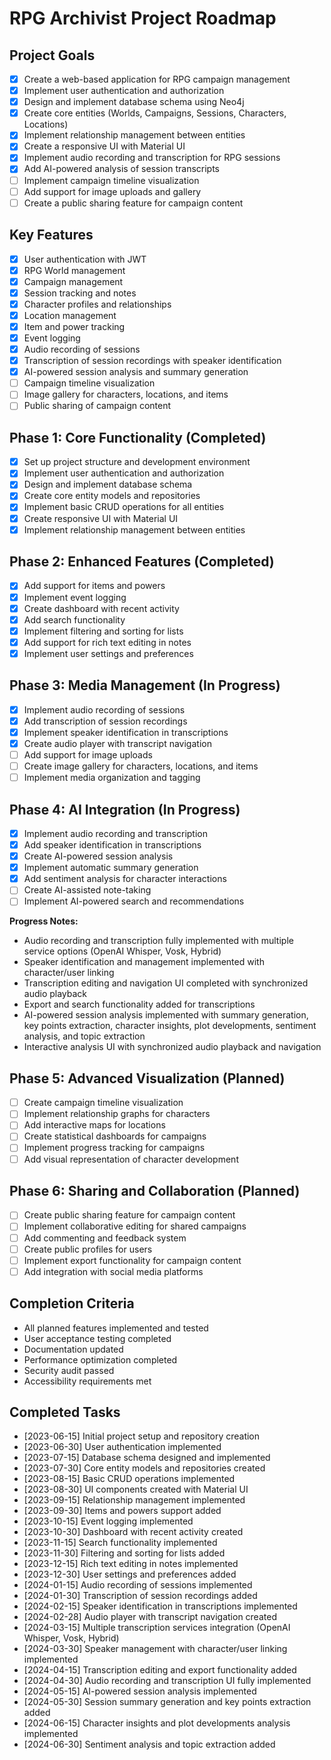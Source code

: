 # RPG Archivist Project Roadmap

## Project Goals
- [x] Create a web-based application for RPG campaign management
- [x] Implement user authentication and authorization
- [x] Design and implement database schema using Neo4j
- [x] Create core entities (Worlds, Campaigns, Sessions, Characters, Locations)
- [x] Implement relationship management between entities
- [x] Create a responsive UI with Material UI
- [x] Implement audio recording and transcription for RPG sessions
- [x] Add AI-powered analysis of session transcripts
- [ ] Implement campaign timeline visualization
- [ ] Add support for image uploads and gallery
- [ ] Create a public sharing feature for campaign content

## Key Features
- [x] User authentication with JWT
- [x] RPG World management
- [x] Campaign management
- [x] Session tracking and notes
- [x] Character profiles and relationships
- [x] Location management
- [x] Item and power tracking
- [x] Event logging
- [x] Audio recording of sessions
- [x] Transcription of session recordings with speaker identification
- [x] AI-powered session analysis and summary generation
- [ ] Campaign timeline visualization
- [ ] Image gallery for characters, locations, and items
- [ ] Public sharing of campaign content

## Phase 1: Core Functionality (Completed)
- [x] Set up project structure and development environment
- [x] Implement user authentication and authorization
- [x] Design and implement database schema
- [x] Create core entity models and repositories
- [x] Implement basic CRUD operations for all entities
- [x] Create responsive UI with Material UI
- [x] Implement relationship management between entities

## Phase 2: Enhanced Features (Completed)
- [x] Add support for items and powers
- [x] Implement event logging
- [x] Create dashboard with recent activity
- [x] Add search functionality
- [x] Implement filtering and sorting for lists
- [x] Add support for rich text editing in notes
- [x] Implement user settings and preferences

## Phase 3: Media Management (In Progress)
- [x] Implement audio recording of sessions
- [x] Add transcription of session recordings
- [x] Implement speaker identification in transcriptions
- [x] Create audio player with transcript navigation
- [ ] Add support for image uploads
- [ ] Create image gallery for characters, locations, and items
- [ ] Implement media organization and tagging

## Phase 4: AI Integration (In Progress)
- [x] Implement audio recording and transcription
- [x] Add speaker identification in transcriptions
- [x] Create AI-powered session analysis
- [x] Implement automatic summary generation
- [x] Add sentiment analysis for character interactions
- [ ] Create AI-assisted note-taking
- [ ] Implement AI-powered search and recommendations

**Progress Notes:**
- Audio recording and transcription fully implemented with multiple service options (OpenAI Whisper, Vosk, Hybrid)
- Speaker identification and management implemented with character/user linking
- Transcription editing and navigation UI completed with synchronized audio playback
- Export and search functionality added for transcriptions
- AI-powered session analysis implemented with summary generation, key points extraction, character insights, plot developments, sentiment analysis, and topic extraction
- Interactive analysis UI with synchronized audio playback and navigation

## Phase 5: Advanced Visualization (Planned)
- [ ] Create campaign timeline visualization
- [ ] Implement relationship graphs for characters
- [ ] Add interactive maps for locations
- [ ] Create statistical dashboards for campaigns
- [ ] Implement progress tracking for campaigns
- [ ] Add visual representation of character development

## Phase 6: Sharing and Collaboration (Planned)
- [ ] Create public sharing feature for campaign content
- [ ] Implement collaborative editing for shared campaigns
- [ ] Add commenting and feedback system
- [ ] Create public profiles for users
- [ ] Implement export functionality for campaign content
- [ ] Add integration with social media platforms

## Completion Criteria
- All planned features implemented and tested
- User acceptance testing completed
- Documentation updated
- Performance optimization completed
- Security audit passed
- Accessibility requirements met

## Completed Tasks
- [2023-06-15] Initial project setup and repository creation
- [2023-06-30] User authentication implemented
- [2023-07-15] Database schema designed and implemented
- [2023-07-30] Core entity models and repositories created
- [2023-08-15] Basic CRUD operations implemented
- [2023-08-30] UI components created with Material UI
- [2023-09-15] Relationship management implemented
- [2023-09-30] Items and powers support added
- [2023-10-15] Event logging implemented
- [2023-10-30] Dashboard with recent activity created
- [2023-11-15] Search functionality implemented
- [2023-11-30] Filtering and sorting for lists added
- [2023-12-15] Rich text editing in notes implemented
- [2023-12-30] User settings and preferences added
- [2024-01-15] Audio recording of sessions implemented
- [2024-01-30] Transcription of session recordings added
- [2024-02-15] Speaker identification in transcriptions implemented
- [2024-02-28] Audio player with transcript navigation created
- [2024-03-15] Multiple transcription services integration (OpenAI Whisper, Vosk, Hybrid)
- [2024-03-30] Speaker management with character/user linking implemented
- [2024-04-15] Transcription editing and export functionality added
- [2024-04-30] Audio recording and transcription UI fully implemented
- [2024-05-15] AI-powered session analysis implemented
- [2024-05-30] Session summary generation and key points extraction added
- [2024-06-15] Character insights and plot developments analysis implemented
- [2024-06-30] Sentiment analysis and topic extraction added
